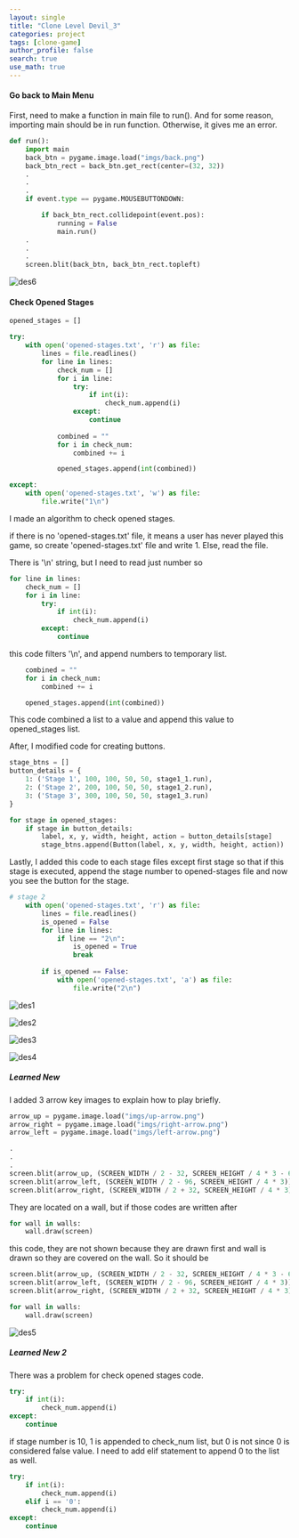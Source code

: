```yaml
---
layout: single
title: "Clone Level Devil_3"
categories: project
tags: [clone-game]
author_profile: false
search: true
use_math: true
---
```

#### Go back to Main Menu 
First, need to make a function in main file to run(). And for some reason, importing main should be in run function. Otherwise, it gives me an error.

```python
def run():
    import main
    back_btn = pygame.image.load("imgs/back.png")
    back_btn_rect = back_btn.get_rect(center=(32, 32))
    .
    .
    .
    if event.type == pygame.MOUSEBUTTONDOWN:

        if back_btn_rect.collidepoint(event.pos):
            running = False
            main.run()
    .
    .
    .
    screen.blit(back_btn, back_btn_rect.topleft)
```
![des6](/assets/images/2024-06-05-levelDevilClone3/des6.png)
#### Check Opened Stages

```python
opened_stages = []

try:
    with open('opened-stages.txt', 'r') as file:
        lines = file.readlines()
        for line in lines:
            check_num = []
            for i in line:
                try:
                    if int(i):
                        check_num.append(i)
                except:
                    continue
            
            combined = ""
            for i in check_num:
                combined += i

            opened_stages.append(int(combined))

except:
    with open('opened-stages.txt', 'w') as file:
        file.write("1\n")
```
I made an algorithm to check opened stages.

if there is no 'opened-stages.txt' file, it means a user has never played this game, so create 'opened-stages.txt' file and write 1. Else, read the file. 

There is '\n' string, but I need to read just number so 
```python
for line in lines:
    check_num = []
    for i in line:
        try:
            if int(i):
                check_num.append(i)
        except:
            continue
```

this code filters '\n', and append numbers to temporary list.

```python
    combined = ""
    for i in check_num:
        combined += i

    opened_stages.append(int(combined))
```

This code combined a list to a value and append this value to opened_stages list.

After, I modified code for creating buttons.

```python
stage_btns = []
button_details = {
    1: ('Stage 1', 100, 100, 50, 50, stage1_1.run),
    2: ('Stage 2', 200, 100, 50, 50, stage1_2.run),
    3: ('Stage 3', 300, 100, 50, 50, stage1_3.run)
}

for stage in opened_stages:
    if stage in button_details:
        label, x, y, width, height, action = button_details[stage]
        stage_btns.append(Button(label, x, y, width, height, action))
```

Lastly, I added this code to each stage files except first stage so that if this stage is executed, append the stage number to opened-stages file and now you see the button for the stage.

```python
# stage 2
    with open('opened-stages.txt', 'r') as file:
        lines = file.readlines()
        is_opened = False
        for line in lines:
            if line == "2\n":
                is_opened = True
                break
        
        if is_opened == False:
            with open('opened-stages.txt', 'a') as file:
                file.write("2\n")

```

![des1](/assets/images/2024-06-05-levelDevilClone3/des1.png)

![des2](/assets/images/2024-06-05-levelDevilClone3/des2.png)

![des3](/assets/images/2024-06-05-levelDevilClone3/des3.png)

![des4](/assets/images/2024-06-05-levelDevilClone3/des4.png)


##### Learned New

I added 3 arrow key images to explain how to play briefly. 

```python
arrow_up = pygame.image.load("imgs/up-arrow.png")
arrow_right = pygame.image.load("imgs/right-arrow.png")
arrow_left = pygame.image.load("imgs/left-arrow.png")

.
.
.
screen.blit(arrow_up, (SCREEN_WIDTH / 2 - 32, SCREEN_HEIGHT / 4 * 3 - 64))
screen.blit(arrow_left, (SCREEN_WIDTH / 2 - 96, SCREEN_HEIGHT / 4 * 3))
screen.blit(arrow_right, (SCREEN_WIDTH / 2 + 32, SCREEN_HEIGHT / 4 * 3))
```

They are located on a wall, but if those codes are written after

```python
for wall in walls:
    wall.draw(screen)
```

this code, they are not shown because they are drawn first and wall is drawn so they are covered on the wall. So it should be

```python 
screen.blit(arrow_up, (SCREEN_WIDTH / 2 - 32, SCREEN_HEIGHT / 4 * 3 - 64))
screen.blit(arrow_left, (SCREEN_WIDTH / 2 - 96, SCREEN_HEIGHT / 4 * 3))
screen.blit(arrow_right, (SCREEN_WIDTH / 2 + 32, SCREEN_HEIGHT / 4 * 3))

for wall in walls:
    wall.draw(screen)
```


![des5](/assets/images/2024-06-05-levelDevilClone3/des5.png)


##### Learned New 2

There was a problem for check opened stages code.

```python
try:
    if int(i):
        check_num.append(i)
except:
    continue
```
if stage number is 10, 1 is appended to check_num list, but 0 is not since 0 is considered false value. I need to add elif statement to append 0 to the list as well.

```python
try:
    if int(i):
        check_num.append(i)
    elif i == '0':
        check_num.append(i)
except:
    continue
```
